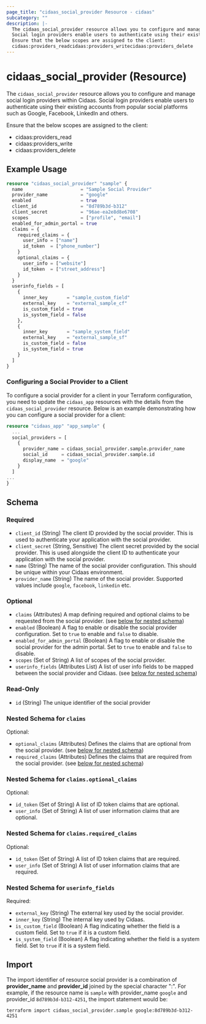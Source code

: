 ```yaml
---
page_title: "cidaas_social_provider Resource - cidaas"
subcategory: ""
description: |-
  The cidaas_social_provider resource allows you to configure and manage social login providers within Cidaas.
  Social login providers enable users to authenticate using their existing accounts from popular social platforms such as Google, Facebook, LinkedIn and others.
  Ensure that the below scopes are assigned to the client:
  cidaas:providers_readcidaas:providers_writecidaas:providers_delete
---
```


# cidaas_social_provider (Resource)

The `cidaas_social_provider` resource allows you to configure and manage social login providers within Cidaas.
 Social login providers enable users to authenticate using their existing accounts from popular social platforms such as Google, Facebook, LinkedIn and others.

 Ensure that the below scopes are assigned to the client:
- cidaas:providers_read
- cidaas:providers_write
- cidaas:providers_delete

## Example Usage

```terraform
resource "cidaas_social_provider" "sample" {
  name                     = "Sample Social Provider"
  provider_name            = "google"
  enabled                  = true
  client_id                = "8d789b3d-b312"
  client_secret            = "96ae-ea2e8d8e6708"
  scopes                   = ["profile", "email"]
  enabled_for_admin_portal = true
  claims = {
    required_claims = {
      user_info = ["name"]
      id_token  = ["phone_number"]
    }
    optional_claims = {
      user_info = ["website"]
      id_token  = ["street_address"]
    }
  }
  userinfo_fields = [
    {
      inner_key       = "sample_custom_field"
      external_key    = "external_sample_cf"
      is_custom_field = true
      is_system_field = false
    },
    {
      inner_key       = "sample_system_field"
      external_key    = "external_sample_sf"
      is_custom_field = false
      is_system_field = true
    }
  ]
}
```

### Configuring a Social Provider to a Client
To configure a social provider for a client in your Terraform configuration, you need to update the `cidaas_app` resources with the details from the `cidaas_social_provider` resource. Below is an example demonstrating how you can configure a social provider for a client:

```terraform
resource "cidaas_app" "app_sample" {
  ...
  social_providers = [
    {
      provider_name = cidaas_social_provider.sample.provider_name
      social_id     = cidaas_social_provider.sample.id
      display_name  = "google"
    }
  ]
...
}
```

<!-- schema generated by tfplugindocs -->
## Schema

### Required

- `client_id` (String) The client ID provided by the social provider. This is used to authenticate your application with the social provider.
- `client_secret` (String, Sensitive) The client secret provided by the social provider. This is used alongside the client ID to authenticate your application with the social provider.
- `name` (String) The name of the social provider configuration. This should be unique within your Cidaas environment.
- `provider_name` (String) The name of the social provider. Supported values include `google`, `facebook`, `linkedin` etc.

### Optional

- `claims` (Attributes) A map defining required and optional claims to be requested from the social provider. (see [below for nested schema](#nestedatt--claims))
- `enabled` (Boolean) A flag to enable or disable the social provider configuration. Set to `true` to enable and `false` to disable.
- `enabled_for_admin_portal` (Boolean) A flag to enable or disable the social provider for the admin portal. Set to `true` to enable and `false` to disable.
- `scopes` (Set of String) A list of scopes of the social provider.
- `userinfo_fields` (Attributes List) A list of user info fields to be mapped between the social provider and Cidaas. (see [below for nested schema](#nestedatt--userinfo_fields))

### Read-Only

- `id` (String) The unique identifier of the social provider

<a id="nestedatt--claims"></a>
### Nested Schema for `claims`

Optional:

- `optional_claims` (Attributes) Defines the claims that are optional from the social provider. (see [below for nested schema](#nestedatt--claims--optional_claims))
- `required_claims` (Attributes) Defines the claims that are required from the social provider. (see [below for nested schema](#nestedatt--claims--required_claims))

<a id="nestedatt--claims--optional_claims"></a>
### Nested Schema for `claims.optional_claims`

Optional:

- `id_token` (Set of String) A list of ID token claims that are optional.
- `user_info` (Set of String) A list of user information claims that are optional.


<a id="nestedatt--claims--required_claims"></a>
### Nested Schema for `claims.required_claims`

Optional:

- `id_token` (Set of String) A list of ID token claims that are required.
- `user_info` (Set of String) A list of user information claims that are required.



<a id="nestedatt--userinfo_fields"></a>
### Nested Schema for `userinfo_fields`

Required:

- `external_key` (String) The external key used by the social provider.
- `inner_key` (String) The internal key used by Cidaas.
- `is_custom_field` (Boolean) A flag indicating whether the field is a custom field. Set to `true` if it is a custom field.
- `is_system_field` (Boolean) A flag indicating whether the field is a system field. Set to `true` if it is a system field.

## Import

The import identifier of resource social provider is a combination of **provider_name** and **provider_id** joined by the special character ":".
For example, if the resource name is `sample` with provider_name `google` and provider_id `8d789b3d-b312-4251`, the import statement would be:

```shell
terraform import cidaas_social_provider.sample google:8d789b3d-b312-4251
```